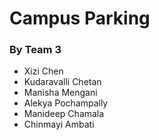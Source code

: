 # Campus Parking

### By Team 3
 - Xizi Chen
 - Kudaravalli Chetan
 - Manisha Mengani
 - Alekya Pochampally
 - Manideep Chamala
 - Chinmayi Ambati
 

